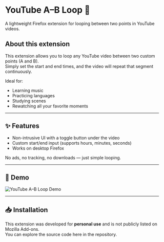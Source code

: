 # YouTube A–B Loop 🔁  
A lightweight Firefox extension for looping between two points in YouTube videos.  

## About this extension  
This extension allows you to loop any YouTube video between two custom points (A and B).  
Simply set the start and end times, and the video will repeat that segment continuously.  

Ideal for:  
- Learning music  
- Practicing languages  
- Studying scenes  
- Rewatching all your favorite moments  

---

## ✨ Features  
- Non-intrusive UI with a toggle button under the video  
- Custom start/end input (supports hours, minutes, seconds)  
- Works on desktop Firefox  

No ads, no tracking, no downloads — just simple looping.  

---

## 🎥 Demo
![YouTube A–B Loop Demo](./demo.gif)

---

## 📥 Installation  
This extension was developed for **personal use** and is not publicly listed on Mozilla Add-ons.  
You can explore the source code here in the repository.  

